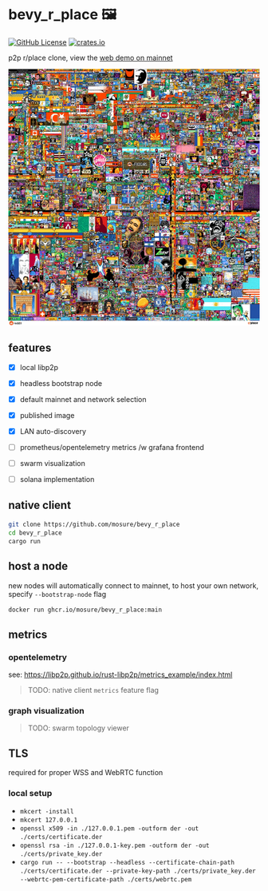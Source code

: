 # bevy_r_place 🖼️

[![GitHub License](https://img.shields.io/github/license/mosure/bevy_r_place)](https://raw.githubusercontent.com/mosure/bevy_r_place/main/LICENSE-MIT)
[![crates.io](https://img.shields.io/crates/v/bevy_r_place.svg)](https://crates.io/crates/bevy_r_place)


p2p r/place clone, view the [web demo on mainnet](https://mosure.github.io/bevy_r_place)

![Alt text](docs/r_place.webp)


## features

- [X] local libp2p
- [X] headless bootstrap node
- [X] default mainnet and network selection
- [X] published image
- [X] LAN auto-discovery
- [ ] prometheus/opentelemetry metrics /w grafana frontend
- [ ] swarm visualization
- [ ] solana implementation


## native client

```bash
git clone https://github.com/mosure/bevy_r_place
cd bevy_r_place
cargo run
```


## host a node

new nodes will automatically connect to mainnet, to host your own network, specify `--bootstrap-node` flag

```bash
docker run ghcr.io/mosure/bevy_r_place:main
```


## metrics

### opentelemetry

see: https://libp2p.github.io/rust-libp2p/metrics_example/index.html
> TODO: native client `metrics` feature flag


### graph visualization

> TODO: swarm topology viewer


## TLS

required for proper WSS and WebRTC function

### local setup

- `mkcert -install`
- `mkcert 127.0.0.1`
- `openssl x509 -in ./127.0.0.1.pem -outform der -out ./certs/certificate.der`
- `openssl rsa -in ./127.0.0.1-key.pem -outform der -out ./certs/private_key.der`
- `cargo run -- --bootstrap --headless --certificate-chain-path ./certs/certificate.der --private-key-path ./certs/private_key.der --webrtc-pem-certificate-path ./certs/webrtc.pem`
